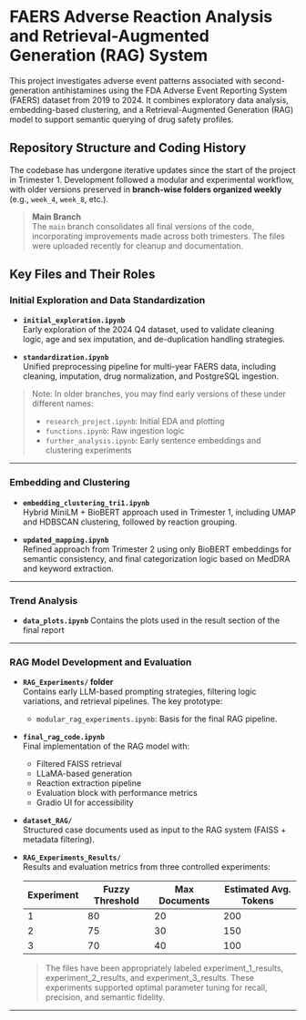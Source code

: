 # FAERS Adverse Reaction Analysis and Retrieval-Augmented Generation (RAG) System

This project investigates adverse event patterns associated with second-generation antihistamines using the FDA Adverse Event Reporting System (FAERS) dataset from 2019 to 2024. It combines exploratory data analysis, embedding-based clustering, and a Retrieval-Augmented Generation (RAG) model to support semantic querying of drug safety profiles.

## Repository Structure and Coding History

The codebase has undergone iterative updates since the start of the project in Trimester 1. Development followed a modular and experimental workflow, with older versions preserved in **branch-wise folders organized weekly** (e.g., `week_4`, `week_8`, etc.). 

> **Main Branch**  
The `main` branch consolidates all final versions of the code, incorporating improvements made across both trimesters. The files were uploaded recently for cleanup and documentation.

## Key Files and Their Roles

### Initial Exploration and Data Standardization

- **`initial_exploration.ipynb`**  
  Early exploration of the 2024 Q4 dataset, used to validate cleaning logic, age and sex imputation, and de-duplication handling strategies.

- **`standardization.ipynb`**  
  Unified preprocessing pipeline for multi-year FAERS data, including cleaning, imputation, drug normalization, and PostgreSQL ingestion.

> Note: In older branches, you may find early versions of these under different names:
> - `research_project.ipynb`: Initial EDA and plotting
> - `functions.ipynb`: Raw ingestion logic
> - `further_analysis.ipynb`: Early sentence embeddings and clustering experiments

---

### Embedding and Clustering

- **`embedding_clustering_tri1.ipynb`**  
  Hybrid MiniLM + BioBERT approach used in Trimester 1, including UMAP and HDBSCAN clustering, followed by reaction grouping.

- **`updated_mapping.ipynb`**  
  Refined approach from Trimester 2 using only BioBERT embeddings for semantic consistency, and final categorization logic based on MedDRA and keyword extraction.

---
### Trend Analysis
- **`data_plots.ipynb`**
  Contains the plots used in the result section of the final report
---
### RAG Model Development and Evaluation

- **`RAG_Experiments/` folder**  
  Contains early LLM-based prompting strategies, filtering logic variations, and retrieval pipelines. The key prototype:

  - `modular_rag_experiments.ipynb`: Basis for the final RAG pipeline.

- **`final_rag_code.ipynb`**  
  Final implementation of the RAG model with:
  - Filtered FAISS retrieval
  - LLaMA-based generation
  - Reaction extraction pipeline
  - Evaluation block with performance metrics
  - Gradio UI for accessibility

- **`dataset_RAG/`**  
  Structured case documents used as input to the RAG system (FAISS + metadata filtering).

- **`RAG_Experiments_Results/`**  
  Results and evaluation metrics from three controlled experiments:

  | **Experiment** | **Fuzzy Threshold** | **Max Documents** | **Estimated Avg. Tokens** |
  |----------------|---------------------|-------------------|----------------------------|
  | 1              | 80                  | 20                | 200                        |
  | 2              | 75                  | 30                | 150                        |
  | 3              | 70                  | 40                | 100                        |

  > The files have been appropriately labeled experiment_1_results, experiment_2_results, and experiment_3_results. These experiments supported optimal parameter tuning for recall, precision, and semantic fidelity.

---




